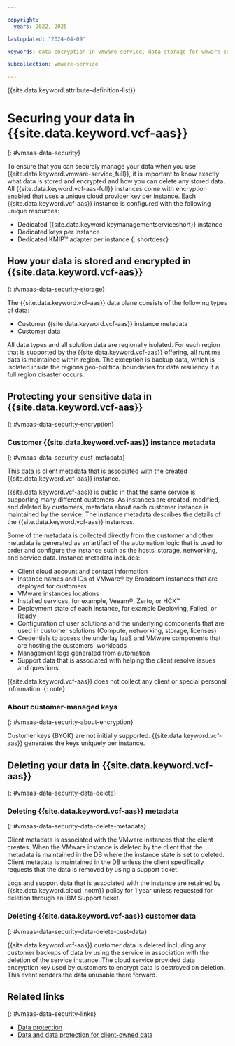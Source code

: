 ```yaml
---

copyright:
  years: 2022, 2025

lastupdated: "2024-04-09"

keywords: data encryption in vmware service, data storage for vmware service, bring your own keys for vmware service, BYOK for vmware service, key management for vmware service, key encryption for vmware service, personal data in vmware service, data deletion for vmware service, data in vmware service, data security in vmware service, KYOK for vmware service

subcollection: vmware-service

---
```


{{site.data.keyword.attribute-definition-list}}

# Securing your data in {{site.data.keyword.vcf-aas}}
{: #vmaas-data-security}

To ensure that you can securely manage your data when you use {{site.data.keyword.vmware-service_full}}, it is important to know exactly what data is stored and encrypted and how you can delete any stored data. All {{site.data.keyword.vcf-aas-full}} instances come with encryption enabled that uses a unique cloud provider key per instance. Each {{site.data.keyword.vcf-aas}} instance is configured with the following unique resources:

* Dedicated {{site.data.keyword.keymanagementserviceshort}} instance
* Dedicated keys per instance
* Dedicated KMIP™ adapter per instance
{: shortdesc}

## How your data is stored and encrypted in {{site.data.keyword.vcf-aas}}
{: #vmaas-data-security-storage}

The {{site.data.keyword.vcf-aas}} data plane consists of the following types of data:
* Customer {{site.data.keyword.vcf-aas}} instance metadata
* Customer data

All data types and all solution data are regionally isolated. For each region that is supported by the {{site.data.keyword.vcf-aas}} offering, all runtime data is maintained within region. The exception is backup data, which is isolated inside the regions geo-political boundaries for data resiliency if a full region disaster occurs.

## Protecting your sensitive data in {{site.data.keyword.vcf-aas}}
{: #vmaas-data-security-encryption}

### Customer {{site.data.keyword.vcf-aas}} instance metadata
{: #vmaas-data-security-cust-metadata}

This data is client metadata that is associated with the created {{site.data.keyword.vcf-aas}} instance.

{{site.data.keyword.vcf-aas}} is public in that the same service is supporting many different customers. As instances are created, modified, and deleted by customers, metadata about each customer instance is maintained by the service. The instance metadata describes the details of the {{site.data.keyword.vcf-aas}} instances.

Some of the metadata is collected directly from the customer and other metadata is generated as an artifact of the automation logic that is used to order and configure the instance such as the hosts, storage, networking, and service data. Instance metadata includes:

* Client cloud account and contact information
* Instance names and IDs of VMware® by Broadcom instances that are deployed for customers
* VMware instances locations
* Installed services, for example, Veeam®, Zerto, or HCX™
* Deployment state of each instance, for example Deploying, Failed, or Ready
* Configuration of user solutions and the underlying components that are used in customer solutions (Compute, networking, storage, licenses)
* Credentials to access the underlay IaaS and VMware components that are hosting the customers' workloads
* Management logs generated from automation
* Support data that is associated with helping the client resolve issues and questions

{{site.data.keyword.vcf-aas}} does not collect any client or special personal information.
{: note}

### About customer-managed keys
{: #vmaas-data-security-about-encryption}

Customer keys (BYOK) are not initially supported. {{site.data.keyword.vcf-aas}} generates the keys uniquely per instance.

## Deleting your data in {{site.data.keyword.vcf-aas}}
{: #vmaas-data-security-data-delete}

### Deleting {{site.data.keyword.vcf-aas}} metadata
{: #vmaas-data-security-data-delete-metadata}

Client metadata is associated with the VMware instances that the client creates. When the VMware instance is deleted by the client that the metadata is maintained in the DB where the instance state is set to deleted. Client metadata is maintained in the DB unless the client specifically requests that the data is removed by using a support ticket.

Logs and support data that is associated with the instance are retained by {{site.data.keyword.cloud_notm}} policy for 1 year unless requested for deletion through an IBM Support ticket.

### Deleting {{site.data.keyword.vcf-aas}} customer data
{: #vmaas-data-security-data-delete-cust-data}

{{site.data.keyword.vcf-aas}} customer data is deleted including any customer backups of data by using the service in association with the deletion of the service instance. The cloud service provided data encryption key used by customers to encrypt data is destroyed on deletion. This event renders the data unusable there forward.

## Related links
{: #vmaas-data-security-links}

* [Data protection](/docs/vmware-service?topic=vmware-service-architecture-workload-isolation-learning#architecture-workload-isolation-data-protection)
* [Data and data protection for client-owned data](/docs/vmware-service?topic=vmware-service-architecture-workload-isolation-learning#architecture-workload-isolation-data-client)
